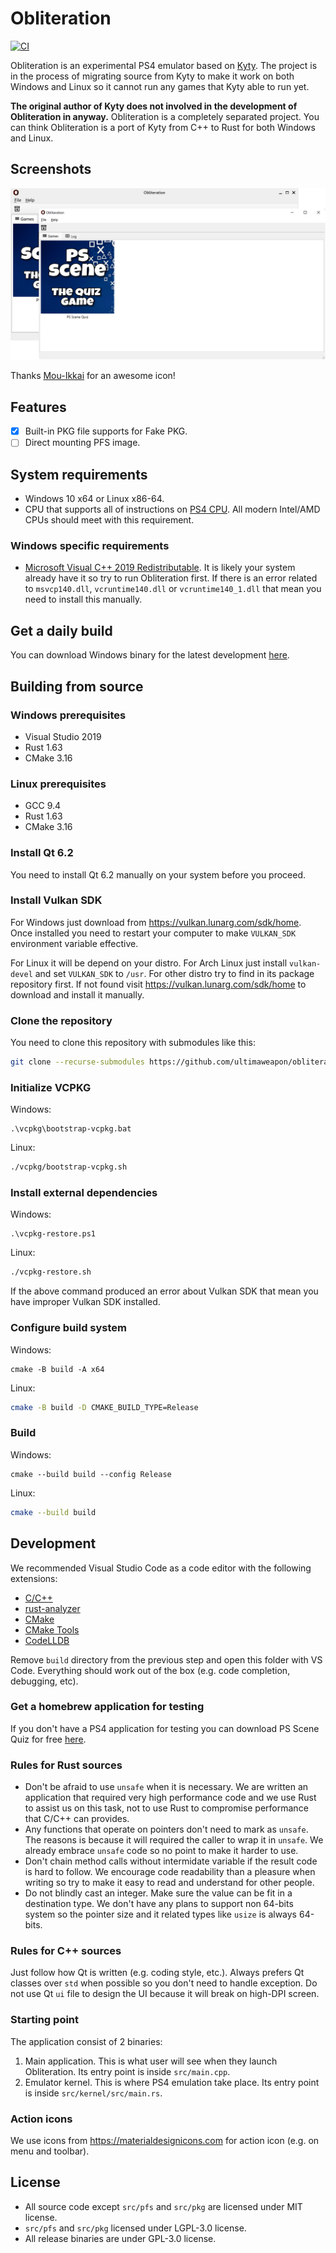 # Obliteration
[![CI](https://github.com/ultimaweapon/obliteration/actions/workflows/ci.yml/badge.svg)](https://github.com/ultimaweapon/obliteration/actions/workflows/ci.yml)

Obliteration is an experimental PS4 emulator based on [Kyty](https://github.com/InoriRus/Kyty). The project is in the process of migrating source from Kyty to make it work on both Windows and Linux so it cannot run any games that Kyty able to run yet.

**The original author of Kyty does not involved in the development of Obliteration in anyway.** Obliteration is a completely separated project. You can think Obliteration is a port of Kyty from C++ to Rust for both Windows and Linux.

## Screenshots

![Game list](screenshots/game-list.png)

Thanks [Mou-Ikkai](https://github.com/Mou-Ikkai) for an awesome icon!

## Features

- [x] Built-in PKG file supports for Fake PKG.
- [ ] Direct mounting PFS image.

## System requirements

- Windows 10 x64 or Linux x86-64.
- CPU that supports all of instructions on [PS4 CPU](https://en.wikipedia.org/wiki/Jaguar_(microarchitecture)#Instruction_set_support). All modern Intel/AMD CPUs should meet with this requirement.

### Windows specific requirements

- [Microsoft Visual C++ 2019 Redistributable](https://learn.microsoft.com/en-us/cpp/windows/latest-supported-vc-redist). It is likely your system already have it so try to run Obliteration first. If there is an error related to `msvcp140.dll`, `vcruntime140.dll` or `vcruntime140_1.dll` that mean you need to install this manually.

## Get a daily build

You can download Windows binary for the latest development [here](https://github.com/ultimaweapon/obliteration/actions/workflows/ci.yml).

## Building from source

### Windows prerequisites

- Visual Studio 2019
- Rust 1.63
- CMake 3.16

### Linux prerequisites

- GCC 9.4
- Rust 1.63
- CMake 3.16

### Install Qt 6.2

You need to install Qt 6.2 manually on your system before you proceed.

### Install Vulkan SDK

For Windows just download from https://vulkan.lunarg.com/sdk/home. Once installed you need to restart your computer to make `VULKAN_SDK` environment variable effective.

For Linux it will be depend on your distro. For Arch Linux just install `vulkan-devel` and set `VULKAN_SDK` to `/usr`. For other distro try to find in its package repository first. If not found visit https://vulkan.lunarg.com/sdk/home to download and install it manually.

### Clone the repository

You need to clone this repository with submodules like this:

```sh
git clone --recurse-submodules https://github.com/ultimaweapon/obliteration.git
```

### Initialize VCPKG

Windows:

```pwsh
.\vcpkg\bootstrap-vcpkg.bat
```

Linux:

```sh
./vcpkg/bootstrap-vcpkg.sh
```

### Install external dependencies

Windows:

```pwsh
.\vcpkg-restore.ps1
```

Linux:

```sh
./vcpkg-restore.sh
```

If the above command produced an error about Vulkan SDK that mean you have improper Vulkan SDK installed.

### Configure build system

Windows:

```pwsh
cmake -B build -A x64
```

Linux:

```sh
cmake -B build -D CMAKE_BUILD_TYPE=Release
```

### Build

Windows:

```pwsh
cmake --build build --config Release
```

Linux:

```sh
cmake --build build
```

## Development

We recommended Visual Studio Code as a code editor with the following extensions:

- [C/C++](https://marketplace.visualstudio.com/items?itemName=ms-vscode.cpptools)
- [rust-analyzer](https://marketplace.visualstudio.com/items?itemName=rust-lang.rust-analyzer)
- [CMake](https://marketplace.visualstudio.com/items?itemName=twxs.cmake)
- [CMake Tools](https://marketplace.visualstudio.com/items?itemName=ms-vscode.cmake-tools)
- [CodeLLDB](https://marketplace.visualstudio.com/items?itemName=vadimcn.vscode-lldb)

Remove `build` directory from the previous step and open this folder with VS Code. Everything should work out of the box (e.g. code completion, debugging, etc).

### Get a homebrew application for testing

If you don't have a PS4 application for testing you can download PS Scene Quiz for free [here](https://pkg-zone.com/details/LAPY10010).

### Rules for Rust sources

- Don't be afraid to use `unsafe` when it is necessary. We are written an application that required very high performance code and we use Rust to assist us on this task, not to use Rust to compromise performance that C/C++ can provides.
- Any functions that operate on pointers don't need to mark as `unsafe`. The reasons is because it will required the caller to wrap it in `unsafe`. We already embrace `unsafe` code so no point to make it harder to use.
- Don't chain method calls without intermidate variable if the result code is hard to follow. We encourage code readability than a pleasure when writing so try to make it easy to read and understand for other people.
- Do not blindly cast an integer. Make sure the value can be fit in a destination type. We don't have any plans to support non 64-bits system so the pointer size and it related types like `usize` is always 64-bits.

### Rules for C++ sources

Just follow how Qt is written (e.g. coding style, etc.). Always prefers Qt classes over `std` when possible so you don't need to handle exception. Do not use Qt `ui` file to design the UI because it will break on high-DPI screen.

### Starting point

The application consist of 2 binaries:

1. Main application. This is what user will see when they launch Obliteration. Its entry point is inside `src/main.cpp`.
2. Emulator kernel. This is where PS4 emulation take place. Its entry point is inside `src/kernel/src/main.rs`.

### Action icons

We use icons from https://materialdesignicons.com for action icon (e.g. on menu and toolbar).

## License

- All source code except `src/pfs` and `src/pkg` are licensed under MIT license.
- `src/pfs` and `src/pkg` licensed under LGPL-3.0 license.
- All release binaries are under GPL-3.0 license.
